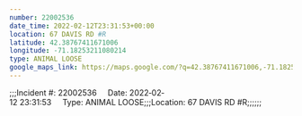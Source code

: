 ```yaml
---
number: 22002536
date_time: 2022-02-12T23:31:53+00:00
location: 67 DAVIS RD #R
latitude: 42.38767411671006
longitude: -71.18253211080214
type: ANIMAL LOOSE
google_maps_link: https://maps.google.com/?q=42.38767411671006,-71.18253211080214
---
```


;;;Incident #: 22002536     Date: 2022‐02‐12 23:31:53     Type: ANIMAL LOOSE;;;Location: 67 DAVIS RD #R;;;;;;
